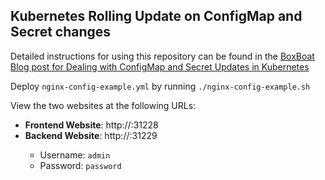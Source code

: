 ## Kubernetes Rolling Update on ConfigMap and Secret changes

Detailed instructions for using this repository can be found in the [BoxBoat Blog post for Dealing with ConfigMap and Secret Updates in Kubernetes](https://boxboat.com/2018/07/05/configmap-and-secret-updates-kubernetes/)

Deploy `nginx-config-example.yml` by running `./nginx-config-example.sh`

View the two websites at the following URLs:

- **Frontend Website**: http://<Kubernetes Worker IP>:31228
- **Backend Website**: http://<Kubernetes Worker IP>:31229
  - Username: `admin`
  - Password: `password`
